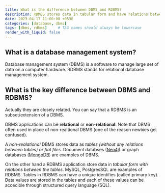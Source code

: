 ```yaml
---
title: What is the difference between DBMS and RDBMS?
description: RDMBS stores data in tabular form and have relations between those tables while non-relational DBMS stores data in flat files or tables (without any relations between them)
date: 2023-04-17 11:00:00 +0530
categories: [database, dbms]
tags: [dbms, rdbms]     # TAG names should always be lowercase
render_with_liquid: false
---
```

## What is a database management system? 

Database management system (DBMS) is a software to manage large set of data on a computer hardware. RDBMS stands for relational database management system.

## What is the key difference between DBMS and RDBMS? 

Actually they are closely related. You can say that a RDBMS is an subset/extension of a DBMS.  

DBMS applications can be **relational** or **non-relational**. Note that DBMS often used in place of non-realtional DBMS (one of the reason newbies get confused).  

A *non-realational* DBMS stores data as *tables (without any relations between tables) or flat files*. Document databses ([Neo4j](https://neo4j.com/)) or graph databases ([MongoDB](https://www.mongodb.com/)) are examples of DBMS.   

On the other hand a RDBMS application store data in *tabular form with relations between the tables*. MySQL, PostgresSQL are examples of RDBMS. Tables in RDBMS can have a unique identifies (called primary key). Data values are stored in the tables and each of these values can be accecible through structured query language (SQL). 